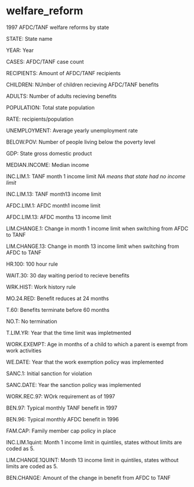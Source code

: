 # welfare_reform
1997 AFDC/TANF welfare reforms by state

STATE: State name

YEAR: Year

CASES: AFDC/TANF case count

RECIPIENTS: Amount of AFDC/TANF recipients

CHILDREN: NUmber of children recieving AFDC/TANF benefits

ADULTS: Number of adults recieving benefits

POPULATION: Total state population

RATE: recipients/population

UNEMPLOYMENT: Average yearly unemployment rate

BELOW.POV: Number of people living below the poverty level

GDP: State gross domestic product

MEDIAN.INCOME: Median income

INC.LIM.1: TANF month 1 income limit *NA means that state had no income limit*

INC.LIM.13: TANF month13 income limit

AFDC.LIM.1: AFDC month1 income limit

AFDC.LIM.13: AFDC months 13 income limit

LIM.CHANGE.1: Change in month 1 income limit when switching from AFDC to TANF

LIM.CHANGE.13: Change in month 13 income limit when switching from AFDC to TANF

HR.100: 100 hour rule

WAIT.30: 30 day waiting period to recieve benefits

WRK.HIST: Work history rule

MO.24.RED: Benefit reduces at 24 months

T.60: Benefits terminate before 60 months

NO.T: No termination

T.LIM.YR: Year that the time limit was impletmented

WORK.EXEMPT: Age in months of a child to which a parent is exempt from work activities 

WE.DATE: Year that the work exemption policy was implemented

SANC.1: Initial sanction for violation

SANC.DATE: Year the sanction policy was implemented

WORK.REC.97: WOrk requirement as of 1997

BEN.97: Typical monthly TANF benefit in 1997

BEN.96: Typical monthly AFDC benefit in 1996

FAM.CAP: Family member cap policy in place

INC.LIM.1quint: Month 1 income limit in quintiles, states without limits are coded as 5. 

LIM.CHANGE.1QUINT: Month 13 income limit in quintiles, states without limits are coded as 5. 

BEN.CHANGE: Amount of the change in benefit from AFDC to TANF

